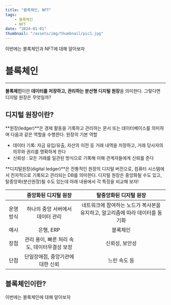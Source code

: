 ```yaml
---
title: "블록체인, NFT"
tags:
    - 블록체인
    - NFT
date: "2024-01-01"
thumbnail: "/assets/img/thumbnail/pic1.jpg"
---
```


이번에는 블록체인과 NFT에 대해 알아보자

# 블록체인
---

**블록체인**이란 **데이터를 저장하고, 관리하는 분산형 디지털 원장**을 의미한다.
그렇다면 디지털 원장은 무엇일까?

## 디지털 원장이란?
**원장(ledger)**은 경제 활동을 기록하고 관리하는 문서 또는 데이터베이스를 의미하며 다음과 같은 역할을 수행한다.
원장의 기본 역할
* 데이터 기록: 자금 유입/유출, 자산의 이전 등 거래 내역을 저장하고, 거래 당사자의 의무와 권리를 명확하게 한다
* 신뢰성 : 모든 거래를 일관된 방식으로 기록해 이해 관계자들에게 신뢰를 준다 

**디지털원장(digital ledger)**은 전통적인 원장의 디지털 버전으로, 컴퓨터 시스템에서 전자적으로 기록되고 관리되는 DB를 의미한다.
디지털 원장은 중앙화될 수도 있고, 탈중앙화(분산원장)될 수도 있는데 아래 내용에서 각 특징을 비교해 보자!

||중앙화된 디지털 원장|탈중앙화된 디지털 원장|
|:---:|:---:|:---:|
|운영방식|하나의 중앙 서버에서 데이터 관리|네트워크에 참여하는 노드가 복사본을 유지하고, 알고리즘에 따라 데이터를 동기화|
|예시|은행, ERP|블록체인|
|장점|관리 용이, 빠른 처리 속도, 데이터무결성 보장|신뢰성, 보안성|
|단점|단일장애점, 중앙기관에 대한 신뢰|느린 속도 등|

## 블록체인이란?
이번에는 블록체인에 대해 알아보자